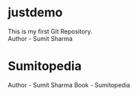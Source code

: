 # justdemo
This is my first Git Repository.
<br/>
Author - Sumit Sharma


# Sumitopedia
Author - Sumit Sharma
Book - Sumitopedia
